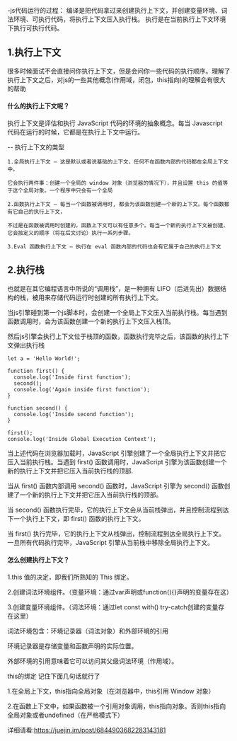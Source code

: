 -js代码运行的过程：
编译是把代码拿过来创建执行上下文，并创建变量环境、词法环境、可执行代码，将执行上下文压入执行栈。
执行是在当前执行上下文环境下执行可执行代码。
## 1.执行上下文
很多时候面试不会直接问你执行上下文，但是会问你一些代码的执行顺序。理解了执行上下文之后，对js的一些其他概念(作用域，闭包，this指向)的理解会有很大的帮助

#### 什么的执行上下文呢？
执行上下文是评估和执行 JavaScript 代码的环境的抽象概念。每当 Javascript 代码在运行的时候，它都是在执行上下文中运行。

-- 执行上下文的类型
```
1.全局执行上下文 — 这是默认或者说基础的上下文，任何不在函数内部的代码都在全局上下文中。

它会执行两件事：创建一个全局的 window 对象（浏览器的情况下），并且设置 this 的值等于这个全局对象。一个程序中只会有一个全局

2.函数执行上下文 — 每当一个函数被调用时, 都会为该函数创建一个新的上下文。每个函数都有它自己的执行上下文，

不过是在函数被调用时创建的。函数上下文可以有任意多个。每当一个新的执行上下文被创建，它会按定义的顺序（将在后文讨论）执行一系列步骤。

3.Eval 函数执行上下文 — 执行在 eval 函数内部的代码也会有它属于自己的执行上下文
```
## 2.执行栈
也就是在其它编程语言中所说的“调用栈”，是一种拥有 LIFO（后进先出）数据结构的栈，被用来存储代码运行时创建的所有执行上下文。



当js引擎碰到第一个js脚本时，会创建一个全局上下文压入当前执行栈。每当遇到函数调用时，会为该函数创建一个新的执行上下文压入栈顶。

然后js引擎会执行上下文位于栈顶的函数，函数执行完毕之后，该函数的执行上下文弹出执行栈

```
let a = 'Hello World!';

function first() {
  console.log('Inside first function');
  second();
  console.log('Again inside first function');
}

function second() {
  console.log('Inside second function');
}

first();
console.log('Inside Global Execution Context');
```
当上述代码在浏览器加载时，JavaScript 引擎创建了一个全局执行上下文并把它压入当前执行栈。当遇到 first() 函数调用时，JavaScript 引擎为该函数创建一个新的执行上下文并把它压入当前执行栈的顶部.

当从 first() 函数内部调用 second() 函数时，JavaScript 引擎为 second() 函数创建了一个新的执行上下文并把它压入当前执行栈的顶部。

当 second() 函数执行完毕，它的执行上下文会从当前栈弹出，并且控制流程到达下一个执行上下文，即 first() 函数的执行上下文。

当 first() 执行完毕，它的执行上下文从栈弹出，控制流程到达全局执行上下文。一旦所有代码执行完毕，JavaScript 引擎从当前栈中移除全局执行上下文。

#### 怎么创建执行上下文？
1.this 值的决定，即我们所熟知的 This 绑定。

2.创建词法环境组件。（变量环境：通过var声明或function(){}声明的变量存在这）

3.创建变量环境组件。（词法环境：通过let const with() try-catch创建的变量存在这里）

词法环境包含：环境记录器（词法对象）和外部环境的引用

环境记录器是存储变量和函数声明的实际位置。

外部环境的引用意味着它可以访问其父级词法环境（作用域）。

this的绑定
记住下面几句话就行了

1.在全局上下文，this指向全局对象（在浏览器中，this引用 Window 对象）

2.在函数上下文中，如果函数被一个引用对象调用，this指向对象。否则this指向全局对象或者undefined（在严格模式下）

详细请看:https://juejin.im/post/6844903682283143181
